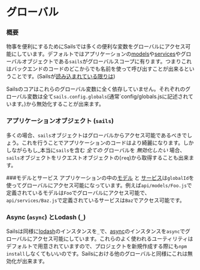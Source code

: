 # グローバル
### 概要

物事を便利にするためにSailsでは多くの便利な変数をグローバルにアクセス可能にしています。デフォルトではアプリケーションの[models](http://sailsjs.org/documentation/reference/Models)や[services](http://sailsjs.org/documentation/reference/Services)やグローバルオブジェクトである`sails`がグローバルスコープに有ります。つまりこれはバックエンドのコードのどこからでも名前を使って呼び出すことが出来るということです。(Sailsが[読み込まれている限りは](https://github.com/balderdashy/sails/tree/master/lib/app))

Sailsのコアはこれらのグローバル変数に全く依存していません。それぞれのグローバル変数は全て`sails.config.globals`(通常`config/globals.jsに記述されています。)から無効化することが出来ます。


### アプリケーションオブジェクト (`sails`)
多くの場合、`sails`オブジェクトはグローバルからアクセス可能であるべきでしょう。これを行うことでアプリケーションのコードはより綺麗になります。しかしながらもし_本当に`sails`を含む _全ての_ グローバルを _無効化したい_ 場合、`sails`オブジェクトをリクエストオブジェクトの(`req`)から取得することも出来ます。

###モデルとサービス
アプリケーションの中の[モデル](http://sailsjs.org/documentation/reference/Models) と [サービス](http://sailsjs.org/documentation/reference/Services)は`globalId`を使ってグローバルにアクセス可能になっています。例えば`api/models/Foo.js`で定義されているモデルは`Foo`でグローバルにアクセス可能で、`api/services/Baz.js`で定義されているサービスは`Baz`でアクセス可能です。

### Async (`async`) とLodash (`_`)
Sailsは同様に[lodash](http://lodash.com)のインスタンスを`_`で、[async](https://github.com/caolan/async)のインスタンスを`async`でグローバルにアクセス可能にしています。これらのよく使われるユーティリティはデフォルトで用意されていますので、プロジェクトを新規作成する際にも`npm install`しなくてもいいのです。Sailsにおける他のグローバルと同様にこれは無効化が出来ます。


<docmeta name="uniqueID" value="Globals668238">
<docmeta name="displayName" value="Globals">

